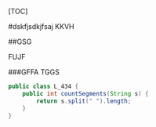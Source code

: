 [TOC]

#dskfjsdkjfsaj
KKVH

##GSG

FUJF

###GFFA
TGGS


```java
public class L_434 {
	public int countSegments(String s) {
        return s.split(" ").length;
    }
}
```
